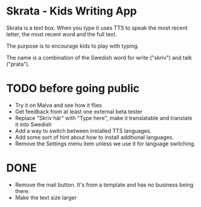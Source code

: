 # Skrata - Kids Writing App

Skrata is a text box. When you type it uses TTS to speak the most recent letter, the most recent
word and the full text.

The purpose is to encourage kids to play with typing.

The name is a combination of the Swedish word for write ("skriv") and talk ("prata").

# TODO before going public
* Try it on Malva and see how it flies
* Get feedback from at least one external beta tester
* Replace "Skriv här" with "Type here", make it translatable and translate it into Swedish
* Add a way to switch between installed TTS languages.
* Add some sort of hint about how to install additional languages.
* Remove the Settings menu item unless we use it for language switching.

# DONE
* Remove the mail button. It's from a template and has no business being there.
* Make the text size larger
